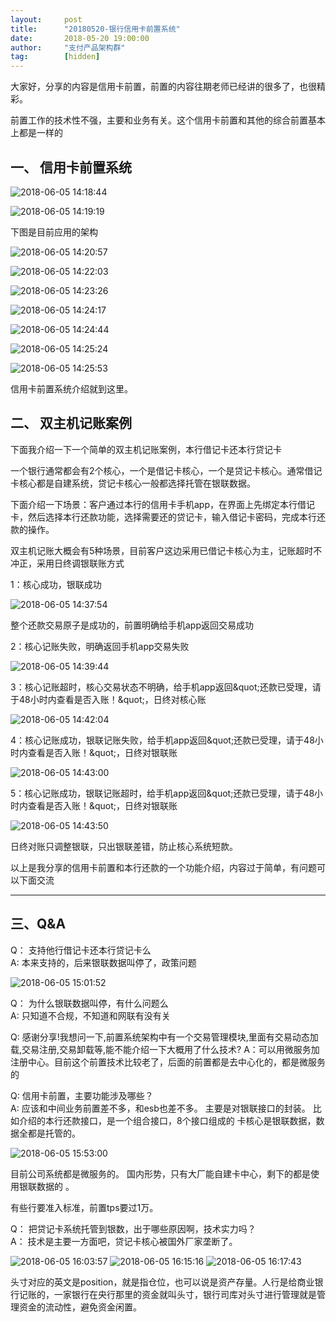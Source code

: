 ```yaml
---                                                                         
layout:     post                                            
title:      "20180520-银行信用卡前置系统"                                                                           
date:       2018-05-20 19:00:00                                                                           
author:     "支付产品架构群"                                      
tag:		[hidden]                             
--- 
```


大家好，分享的内容是信用卡前置，前置的内容往期老师已经讲的很多了，也很精彩。  
   
   
前置工作的技术性不强，主要和业务有关。这个信用卡前置和其他的综合前置基本上都是一样的  
   
## 一、 信用卡前置系统
   
![2018-06-05 14:18:44](http://static.cocolian.cn/img/201806/20180605_141844.png) 
   

   
![2018-06-05 14:19:19](http://static.cocolian.cn/img/201806/20180605_141919.png) 
   

   
下图是目前应用的架构  
   
 
   
![2018-06-05 14:20:57](http://static.cocolian.cn/img/201806/20180605_142057.png) 
   
  
   
![2018-06-05 14:22:03](http://static.cocolian.cn/img/201806/20180605_142203.png) 
   
  
   
![2018-06-05 14:23:26](http://static.cocolian.cn/img/201806/20180605_142326.png) 
   

   
![2018-06-05 14:24:17](http://static.cocolian.cn/img/201806/20180605_142417.png) 
   
 
   
![2018-06-05 14:24:44](http://static.cocolian.cn/img/201806/20180605_142444.png) 
   

   
![2018-06-05 14:25:24](http://static.cocolian.cn/img/201806/20180605_142524.png) 
   
  
   
![2018-06-05 14:25:53](http://static.cocolian.cn/img/201806/20180605_142553.png) 
   
 
   
信用卡前置系统介绍就到这里。  
   
## 二、 双主机记账案例
   
下面我介绍一下一个简单的双主机记账案例，本行借记卡还本行贷记卡  
   

   
一个银行通常都会有2个核心，一个是借记卡核心，一个是贷记卡核心。通常借记卡核心都是自建系统，贷记卡核心一般都选择托管在银联数据。  
   
 
   
下面介绍一下场景：客户通过本行的信用卡手机app，在界面上先绑定本行借记卡，然后选择本行还款功能，选择需要还的贷记卡，输入借记卡密码，完成本行还款的操作。  
   
 
   
双主机记账大概会有5种场景，目前客户这边采用已借记卡核心为主，记账超时不冲正，采用日终调银联账方式  
   

   
1：核心成功，银联成功  
   
   
![2018-06-05 14:37:54](http://static.cocolian.cn/img/201806/20180605_143754.png) 
   
   
整个还款交易原子是成功的，前置明确给手机app返回交易成功  
   
   
2：核心记账失败，明确返回手机app交易失败  
   
   
![2018-06-05 14:39:44](http://static.cocolian.cn/img/201806/20180605_143944.png) 
   
   
3：核心记账超时，核心交易状态不明确，给手机app返回&amp;quot;还款已受理，请于48小时内查看是否入账！&amp;quot;，日终对核心账  
   
   
![2018-06-05 14:42:04](http://static.cocolian.cn/img/201806/20180605_144204.png) 
   
   
4：核心记账成功，银联记账失败，给手机app返回&amp;quot;还款已受理，请于48小时内查看是否入账！&amp;quot;，日终对银联账  
     
   
![2018-06-05 14:43:00](http://static.cocolian.cn/img/201806/20180605_144300.png) 
   
   
5：核心记账成功，银联记账超时，给手机app返回&amp;quot;还款已受理，请于48小时内查看是否入账！&amp;quot;，日终对银联账  
   
   
![2018-06-05 14:43:50](http://static.cocolian.cn/img/201806/20180605_144350.png) 
   
   
日终对账只调整银联，只出银联差错，防止核心系统短款。  
   
   
以上是我分享的信用卡前置和本行还款的一个功能介绍，内容过于简单，有问题可以下面交流  
   
---  
   
## 三、Q&A      

   
Q： 支持他行借记卡还本行贷记卡么  
A: 本来支持的，后来银联数据叫停了，政策问题  
     
![2018-06-05 15:01:52](http://static.cocolian.cn/img/201806/20180605_150152.png) 
   
Q： 为什么银联数据叫停，有什么问题么  
A:  只知道不合规，不知道和网联有没有关  
   

Q: 感谢分享!我想问一下,前置系统架构中有一个交易管理模块,里面有交易动态加载,交易注册,交易卸载等,能不能介绍一下大概用了什么技术?
A：可以用微服务加注册中心。目前这个前置技术比较老了，后面的前置都是去中心化的，都是微服务的  
   

Q: 信用卡前置，主要功能涉及哪些？  
A: 应该和中间业务前置差不多，和esb也差不多。 主要是对银联接口的封装。 比如介绍的本行还款接口，是一个组合接口，8个接口组成的  卡核心是银联数据，数据全都是托管的。
  
![2018-06-05 15:53:00](http://static.cocolian.cn/img/201806/20180605_155300.png) 
   
目前公司系统都是微服务的。 国内形势，只有大厂能自建卡中心，剩下的都是使用银联数据的  。
   
有些行要准入标准，前置tps要过1万。 


Q： 把贷记卡系统托管到银数，出于哪些原因啊，技术实力吗？     
A： 技术是主要一方面吧，贷记卡核心被国外厂家垄断了。  
   
![2018-06-05 16:03:57](http://static.cocolian.cn/img/201806/20180605_160357.png) 
![2018-06-05 16:15:16](http://static.cocolian.cn/img/201806/20180605_161516.png) 
![2018-06-05 16:17:43](http://static.cocolian.cn/img/201806/20180605_161743.png) 
   
   
头寸对应的英文是position，就是指仓位，也可以说是资产存量。人行是给商业银行记账的，一家银行在央行那里的资金就叫头寸，银行司库对头寸进行管理就是管理资金的流动性，避免资金闲置。  
   
